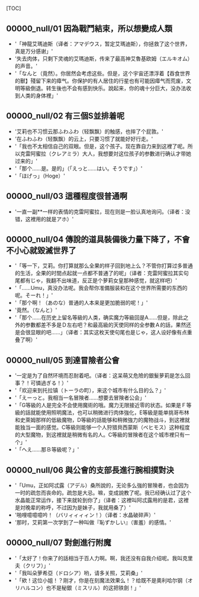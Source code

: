 # 

[TOC]

## 00000_null/01 因為戰鬥結束，所以想變成人類

- '「神龍艾瑪迪斯（译者：アマデウス，暂定艾瑪迪斯），你拯救了这个世界，真是万分感谢」'
- '失去肉体，只剩下灵魂的艾瑪迪斯，传来了最高神艾魯基欧姆（エルキオム）的声音。'
- '「なんと（竟然）。你居然会考虑这些。但是，这个宇宙还漂浮着【吞食世界的獸】殘留下来的瘴气。你保护的有人居住的行星也有可能因瘴气而荒废，文明等級倒退。转生後也不会有感到快乐。說起来，你的魂十分巨大，没办法收到人类的身体裡」'


## 00000_null/02 有三個S並排着呢

- '艾莉也不习惯云那ふわふわ（轻飘飘）的触感，也摔了个屁敦。'
- '在ふわふわ（轻飘飘）的云上，只要习惯了就能好好行走。'
- '「我也不太相信自己的双眼。但是，这个孩子。现在靠自力来到这裡了呢。所以克雷阿蜜拉（クレアミラ）大人，我想要対这位孩子的参數进行确认才带她过来的」'
- '「那个……是。是的」（「えっと……はい。そうです」）'
- '「ほげっ」（Hoge）'


## 00000_null/03 這種程度很普通啊

- '一直一副**一样的表情的克雷阿蜜拉，现在则是一脸认真地询问。（译者：没错，这裡用的就是アホ）'


## 00000_null/04 傳說的道具裝備後力量下降了，不會不小心就毀滅世界了

- '「等一下，艾莉。你打算就那么全果的样子回到地上么？不管你打算过多普通的生活，全果的时間点起就一点都不普通了的呢」（译者：克雷阿蜜拉其实句尾都有じゃ，我翻不出味道，反正是个萝莉女皇那种感觉，就这样吧）'
- '「……Umu，真没办法呢。我会帮你准備服装和在这个世界所需要的东西的呢。そーれ！」'
- '「那个啊！（あのな）普通的人本来是更加脆弱的呢！」'
- '竟然。（なんと）'
- '「那个……在历史上留名等級的人类，确实魔力等級回是A……但是，除此之外的参數都差不多是Ｄ左右吧？和最高級的天使同样的全参數Ａ的話，果然还是会很显眼的吧……」（译者：其实这枚天使句尾也是じゃ，这人设好像有点重叠了啊）'


## 00000_null/05 到達冒險者公會

- '一定是为了自然环境而忍耐着吧。（译者：这呆萌又危險的銀髮萝莉是怎么回事？！可憐過ぎる！）'
- '「欢迎来到托拉镇（トーラの町），来这个城市有什么目的么？」'
- '「えーっと。我相当一名冒険者……想要去冒険者公会」'
- '「G等級的人是完全不会使用魔術的哦。魔力无限接近零的状态。如果是Ｆ等級的話就能使用照明魔法，也可以稍微进行肉体強化，E等級是能单挑哥布林和史萊姆那样的低級魔物，D等級的話能够和稍微強力的魔物战斗，到这裡就能独当一面的感觉。C等級则能够一个人狩猎貝西蒙斯（ベヒモス）这种程度的大型魔物，到这裡就是稍微有名的人。C等級的冒険者在这个城市裡只有一个」'
- '「へえ……那Ｂ等級呢？」'


## 00000_null/06 與公會的支部長進行腕相撲對決

- '「Umu，正如阿忒露（アデル）桑所說的，无论多么強的冒険者，也会因为一时的疏忽而丧命的。疏忽是大忌。嘛，变成說教了呢。我已经确认过了这个水晶能正常运作，接下来就轮到你了」（译者：这裡叫阿忒露用的是君，这裡是対晚辈的称呼，不过因为是妹子，我就用桑了）'
- '啪哩噫噫噫吟！（バリィィィィン！）（译者：水晶破碎声）'
- '那时，艾莉第一次学到了一种叫做『恥ずかしい』（害羞）的感情。'


## 00000_null/07 對劍進行附魔

- '「太好了！你来了的話相当于百人力啊。啊，我还没有自我介绍呢。我叫克里夫（クリフ）」'
- '「我叫朵萝希亞（ドロシア）哟，请多关照，艾莉桑」'
- '「欸！这位小姐！？刚才，你是在刻魔法效果么！？给既不是奧利哈尔钢（オリハルコン）也不是秘銀（ミスリル）的这把铁劍！」'
